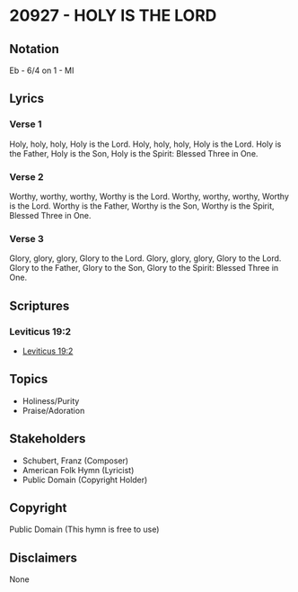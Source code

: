 # 20927 - HOLY IS THE LORD

## Notation

Eb - 6/4 on 1 - MI

## Lyrics

### Verse 1

Holy, holy, holy, Holy is the Lord. Holy, holy, holy, Holy is the Lord. Holy is the Father, Holy is the Son, Holy is the Spirit: Blessed Three in One.

### Verse 2

Worthy, worthy, worthy, Worthy is the Lord. Worthy, worthy, worthy, Worthy is the Lord. Worthy is the Father, Worthy is the Son, Worthy is the Spirit, Blessed Three in One.


### Verse 3

Glory, glory, glory, Glory to the Lord. Glory, glory, glory, Glory to the Lord. Glory to the Father, Glory to the Son, Glory to the Spirit: Blessed Three in One.


## Scriptures

### Leviticus 19:2

- [Leviticus 19:2](https://www.biblegateway.com/passage/?search=Leviticus%2019%3A2)


## Topics

- Holiness/Purity
- Praise/Adoration

## Stakeholders

- Schubert, Franz (Composer)
- American Folk Hymn (Lyricist)
- Public Domain (Copyright Holder)

## Copyright

Public Domain
(This hymn is free to use)

## Disclaimers

None


